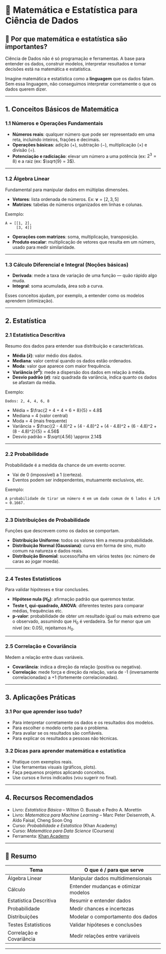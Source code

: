 # 📗 Matemática e Estatística para Ciência de Dados

## 📌 Por que matemática e estatística são importantes?

Ciência de Dados não é só programação e ferramentas. A base para entender os dados, construir modelos, interpretar resultados e tomar decisões está na matemática e estatística.

Imagine matemática e estatística como a **linguagem** que os dados falam. Sem essa linguagem, não conseguimos interpretar corretamente o que os dados querem dizer.

---

## 1. Conceitos Básicos de Matemática

### 1.1 Números e Operações Fundamentais

- **Números reais**: qualquer número que pode ser representado em uma reta, incluindo inteiros, frações e decimais.
- **Operações básicas**: adição (+), subtração (−), multiplicação (×) e divisão (÷).
- **Potenciação e radiciação**: elevar um número a uma potência (ex: $2^3 = 8$) e a raiz (ex: $\sqrt{9} = 3$).

---

### 1.2 Álgebra Linear

Fundamental para manipular dados em múltiplas dimensões.

- **Vetores**: lista ordenada de números. Ex: $\mathbf{v} = [2, 3, 5]$
- **Matrizes**: tabelas de números organizados em linhas e colunas.

Exemplo:  
```
A = [[1, 2],
     [3, 4]]
```

- **Operações com matrizes**: soma, multiplicação, transposição.
- **Produto escalar**: multiplicação de vetores que resulta em um número, usado para medir similaridade.

---

### 1.3 Cálculo Diferencial e Integral (Noções básicas)

- **Derivada**: mede a taxa de variação de uma função — quão rápido algo muda.
- **Integral**: soma acumulada, área sob a curva.

Esses conceitos ajudam, por exemplo, a entender como os modelos aprendem (otimização).

---

## 2. Estatística

### 2.1 Estatística Descritiva

Resumo dos dados para entender sua distribuição e características.

- **Média ($\bar{x}$)**: valor médio dos dados.
- **Mediana**: valor central quando os dados estão ordenados.
- **Moda**: valor que aparece com maior frequência.
- **Variância ($\sigma^2$)**: mede a dispersão dos dados em relação à média.
- **Desvio padrão ($\sigma$)**: raiz quadrada da variância, indica quanto os dados se afastam da média.

Exemplo:  
```
Dados: 2, 4, 4, 6, 8  
```
- Média = $\frac{2 + 4 + 4 + 6 + 8}{5} = 4.8$
- Mediana = 4 (valor central)  
- Moda = 4 (mais frequente)  
- Variância = $\frac{(2 - 4.8)^2 + (4 - 4.8)^2 + (4 - 4.8)^2 + (6 - 4.8)^2 + (8 - 4.8)^2}{5} = 4.56$   
- Desvio padrão = $\sqrt{4.56} \approx 2.14$

---

### 2.2 Probabilidade

Probabilidade é a medida da chance de um evento ocorrer.

- Vai de 0 (impossível) a 1 (certeza).
- Eventos podem ser independentes, mutuamente exclusivos, etc.

Exemplo:  
```
A probabilidade de tirar um número 4 em um dado comum de 6 lados é 1/6 ≈ 0.1667.
```
---

### 2.3 Distribuições de Probabilidade

Funções que descrevem como os dados se comportam.

- **Distribuição Uniforme**: todos os valores têm a mesma probabilidade.
- **Distribuição Normal (Gaussiana)**: curva em forma de sino, muito comum na natureza e dados reais.
- **Distribuição Binomial**: sucesso/falha em vários testes (ex: número de caras ao jogar moeda).

---

### 2.4 Testes Estatísticos

Para validar hipóteses e tirar conclusões.

- **Hipótese nula ($H_0$)**: afirmação padrão que queremos testar.
- **Teste t, qui-quadrado, ANOVA**: diferentes testes para comparar médias, frequências etc.
- **p-valor**: probabilidade de obter um resultado igual ou mais extremo que o observado, assumindo que $H_0$ é verdadeira. Se for menor que um nível (ex: 0.05), rejeitamos $H_0$.

---

### 2.5 Correlação e Covariância

Medem a relação entre duas variáveis.

- **Covariância**: indica a direção da relação (positiva ou negativa).
- **Correlação**: mede força e direção da relação, varia de -1 (inversamente correlacionadas) a +1 (fortemente correlacionadas).

---

## 3. Aplicações Práticas

### 3.1 Por que aprender isso tudo?

- Para interpretar corretamente os dados e os resultados dos modelos.
- Para escolher o modelo certo para o problema.
- Para avaliar se os resultados são confiáveis.
- Para explicar os resultados a pessoas não técnicas.

### 3.2 Dicas para aprender matemática e estatística

- Pratique com exemplos reais.
- Use ferramentas visuais (gráficos, plots).
- Faça pequenos projetos aplicando conceitos.
- Use cursos e livros indicados (vou sugerir no final).

---

## 4. Recursos Recomendados

- Livro: *Estatística Básica* – Wilton O. Bussab e Pedro A. Morettin
- Livro: *Matemática para Machine Learning* – Marc Peter Deisenroth, A. Aldo Faisal, Cheng Soon Ong
- Curso: *Probabilidade e Estatística* (Khan Academy)
- Curso: *Matemática para Data Science* (Coursera)
- Ferramenta: [Khan Academy](https://pt.khanacademy.org/math/statistics-probability)

---

## 📌 Resumo

| Tema                     | O que é / para que serve                          |
|--------------------------|--------------------------------------------------|
| Álgebra Linear           | Manipular dados multidimensionais                 |
| Cálculo                  | Entender mudanças e otimizar modelos              |
| Estatística Descritiva   | Resumir e entender dados                           |
| Probabilidade            | Medir chances e incertezas                          |
| Distribuições            | Modelar o comportamento dos dados                  |
| Testes Estatísticos      | Validar hipóteses e conclusões                      |
| Correlação e Covariância | Medir relações entre variáveis                      |

---
